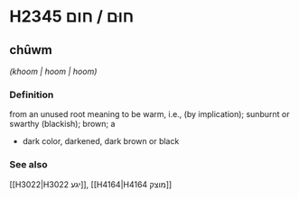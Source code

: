 # H2345 חוּם / חום

## chûwm

_(khoom | hoom | hoom)_

### Definition

from an unused root meaning to be warm, i.e., (by implication); sunburnt or swarthy (blackish); brown; a

- dark color, darkened, dark brown or black

### See also

[[H3022|H3022 יגע]], [[H4164|H4164 מוצק]]
